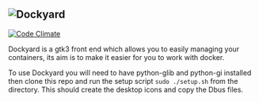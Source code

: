 ![Dockyard](https://cloud.githubusercontent.com/assets/2915723/14226460/b62db966-f8da-11e5-935e-d30778cda068.jpg)
-------
[![Code Climate](https://codeclimate.com/github/maidstone-hackspace/gdocker/badges/gpa.svg)](https://codeclimate.com/github/maidstone-hackspace/dockyard)

Dockyard is a gtk3 front end which allows you to easily managing your containers, its aim is to make it easier for you to work with docker.

To use Dockyard you will need to have python-glib and python-gi installed then clone this repo and run the setup script `sudo ./setup.sh` from the directory. This should create the desktop icons and copy the Dbus files.

